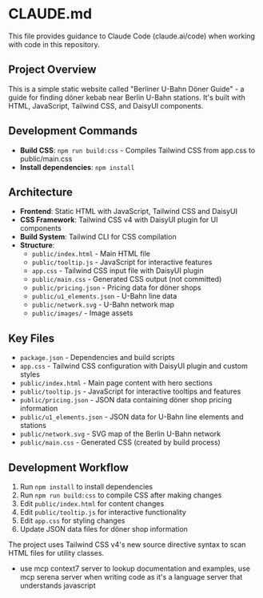 # CLAUDE.md

This file provides guidance to Claude Code (claude.ai/code) when working with code in this repository.

## Project Overview

This is a simple static website called "Berliner U-Bahn Döner Guide" - a guide for finding döner kebab near Berlin U-Bahn stations. It's built with HTML, JavaScript, Tailwind CSS, and DaisyUI components.

## Development Commands

- **Build CSS**: `npm run build:css` - Compiles Tailwind CSS from app.css to public/main.css
- **Install dependencies**: `npm install`

## Architecture

- **Frontend**: Static HTML with JavaScript, Tailwind CSS and DaisyUI
- **CSS Framework**: Tailwind CSS v4 with DaisyUI plugin for UI components
- **Build System**: Tailwind CLI for CSS compilation
- **Structure**:
  - `public/index.html` - Main HTML file
  - `public/tooltip.js` - JavaScript for interactive features
  - `app.css` - Tailwind CSS input file with DaisyUI plugin
  - `public/main.css` - Generated CSS output (not committed)
  - `public/pricing.json` - Pricing data for döner shops
  - `public/u1_elements.json` - U-Bahn line data
  - `public/network.svg` - U-Bahn network map
  - `public/images/` - Image assets

## Key Files

- `package.json` - Dependencies and build scripts
- `app.css` - Tailwind CSS configuration with DaisyUI plugin and custom styles
- `public/index.html` - Main page content with hero sections
- `public/tooltip.js` - JavaScript for interactive tooltips and features
- `public/pricing.json` - JSON data containing döner shop pricing information
- `public/u1_elements.json` - JSON data for U-Bahn line elements and stations
- `public/network.svg` - SVG map of the Berlin U-Bahn network
- `public/main.css` - Generated CSS (created by build process)

## Development Workflow

1. Run `npm install` to install dependencies
2. Run `npm run build:css` to compile CSS after making changes
3. Edit `public/index.html` for content changes
4. Edit `public/tooltip.js` for interactive functionality
5. Edit `app.css` for styling changes
6. Update JSON data files for döner shop information

The project uses Tailwind CSS v4's new source directive syntax to scan HTML files for utility classes.
- use mcp context7 server to lookup documentation and examples, use mcp serena server when writing code as it's a language server that understands javascript